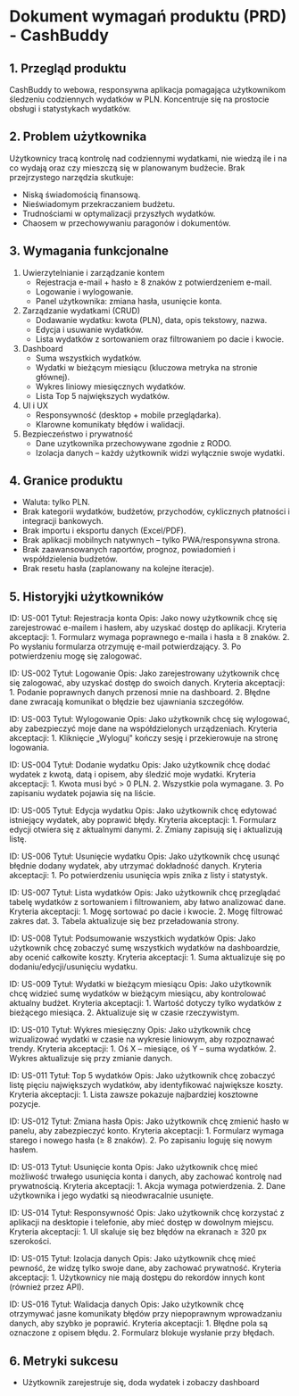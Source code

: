 # Dokument wymagań produktu (PRD) - CashBuddy

## 1. Przegląd produktu
CashBuddy to webowa, responsywna aplikacja pomagająca użytkownikom śledzeniu codziennych wydatków w PLN. Koncentruje się na prostocie obsługi i  statystykach wydatków.

## 2. Problem użytkownika
Użytkownicy tracą kontrolę nad codziennymi wydatkami, nie wiedzą ile i na co wydają oraz czy mieszczą się w planowanym budżecie. Brak przejrzystego narzędzia skutkuje:
- Niską świadomością finansową.
- Nieświadomym przekraczaniem budżetu.
- Trudnościami w optymalizacji przyszłych wydatków.
- Chaosem w przechowywaniu paragonów i dokumentów.

## 3. Wymagania funkcjonalne
1. Uwierzytelnianie i zarządzanie kontem
   - Rejestracja e-mail + hasło ≥ 8 znaków z potwierdzeniem e-mail.
   - Logowanie i wylogowanie.
   - Panel użytkownika: zmiana hasła, usunięcie konta.
2. Zarządzanie wydatkami (CRUD)
   - Dodawanie wydatku: kwota (PLN), data, opis tekstowy, nazwa.
   - Edycja i usuwanie wydatków.
   - Lista wydatków z sortowaniem oraz filtrowaniem po dacie i kwocie.
3. Dashboard
   - Suma wszystkich wydatków.
   - Wydatki w bieżącym miesiącu (kluczowa metryka na stronie głównej).
   - Wykres liniowy miesięcznych wydatków.
   - Lista Top 5 największych wydatków.
4. UI i UX
   - Responsywność (desktop + mobile przeglądarka).
   - Klarowne komunikaty błędów i walidacji.
5. Bezpieczeństwo i prywatność
   - Dane uzytkownika przechowywane zgodnie z RODO.
   - Izolacja danych – każdy użytkownik widzi wyłącznie swoje wydatki.

## 4. Granice produktu
- Waluta: tylko PLN.
- Brak kategorii wydatków, budżetów, przychodów, cyklicznych płatności i integracji bankowych.
- Brak importu i eksportu danych (Excel/PDF).
- Brak aplikacji mobilnych natywnych – tylko PWA/responsywna strona.
- Brak zaawansowanych raportów, prognoz, powiadomień i współdzielenia budżetów.
- Brak resetu hasła (zaplanowany na kolejne iteracje).

## 5. Historyjki użytkowników
ID: US-001
Tytuł: Rejestracja konta
Opis: Jako nowy użytkownik chcę się zarejestrować e-mailem i hasłem, aby uzyskać dostęp do aplikacji.
Kryteria akceptacji:
	1. Formularz wymaga poprawnego e-maila i hasła ≥ 8 znaków.
	2. Po wysłaniu formularza otrzymuję e-mail potwierdzający.
	3. Po potwierdzeniu mogę się zalogować.

ID: US-002
Tytuł: Logowanie
Opis: Jako zarejestrowany użytkownik chcę się zalogować, aby uzyskać dostęp do swoich danych.
Kryteria akceptacji:
	1. Podanie poprawnych danych przenosi mnie na dashboard.
	2. Błędne dane zwracają komunikat o błędzie bez ujawniania szczegółów.

ID: US-003
Tytuł: Wylogowanie
Opis: Jako użytkownik chcę się wylogować, aby zabezpieczyć moje dane na współdzielonych urządzeniach.
Kryteria akceptacji:
	1. Kliknięcie „Wyloguj" kończy sesję i przekierowuje na stronę logowania.

ID: US-004
Tytuł: Dodanie wydatku
Opis: Jako użytkownik chcę dodać wydatek z kwotą, datą i opisem, aby śledzić moje wydatki.
Kryteria akceptacji:
	1. Kwota musi być > 0 PLN.
	2. Wszystkie pola wymagane.
	3. Po zapisaniu wydatek pojawia się na liście.

ID: US-005
Tytuł: Edycja wydatku
Opis: Jako użytkownik chcę edytować istniejący wydatek, aby poprawić błędy.
Kryteria akceptacji:
	1. Formularz edycji otwiera się z aktualnymi danymi.
	2. Zmiany zapisują się i aktualizują listę.

ID: US-006
Tytuł: Usunięcie wydatku
Opis: Jako użytkownik chcę usunąć błędnie dodany wydatek, aby utrzymać dokładność danych.
Kryteria akceptacji:
	1. Po potwierdzeniu usunięcia wpis znika z listy i statystyk.

ID: US-007
Tytuł: Lista wydatków
Opis: Jako użytkownik chcę przeglądać tabelę wydatków z sortowaniem i filtrowaniem, aby łatwo analizować dane.
Kryteria akceptacji:
	1. Mogę sortować po dacie i kwocie.
	2. Mogę filtrować zakres dat.
	3. Tabela aktualizuje się bez przeładowania strony.

ID: US-008
Tytuł: Podsumowanie wszystkich wydatków
Opis: Jako użytkownik chcę zobaczyć sumę wszystkich wydatków na dashboardzie, aby ocenić całkowite koszty.
Kryteria akceptacji:
	1. Suma aktualizuje się po dodaniu/edycji/usunięciu wydatku.

ID: US-009
Tytuł: Wydatki w bieżącym miesiącu
Opis: Jako użytkownik chcę widzieć sumę wydatków w bieżącym miesiącu, aby kontrolować aktualny budżet.
Kryteria akceptacji:
	1. Wartość dotyczy tylko wydatków z bieżącego miesiąca.
	2. Aktualizuje się w czasie rzeczywistym.

ID: US-010
Tytuł: Wykres miesięczny
Opis: Jako użytkownik chcę wizualizować wydatki w czasie na wykresie liniowym, aby rozpoznawać trendy.
Kryteria akceptacji:
	1. Oś X – miesiące, oś Y – suma wydatków.
	2. Wykres aktualizuje się przy zmianie danych.

ID: US-011
Tytuł: Top 5 wydatków
Opis: Jako użytkownik chcę zobaczyć listę pięciu największych wydatków, aby identyfikować największe koszty.
Kryteria akceptacji:
	1. Lista zawsze pokazuje najbardziej kosztowne pozycje.

ID: US-012
Tytuł: Zmiana hasła
Opis: Jako użytkownik chcę zmienić hasło w panelu, aby zabezpieczyć konto.
Kryteria akceptacji:
	1. Formularz wymaga starego i nowego hasła (≥ 8 znaków).
	2. Po zapisaniu loguję się nowym hasłem.

ID: US-013
Tytuł: Usunięcie konta
Opis: Jako użytkownik chcę mieć możliwość trwałego usunięcia konta i danych, aby zachować kontrolę nad prywatnością.
Kryteria akceptacji:
	1. Akcja wymaga potwierdzenia.
	2. Dane użytkownika i jego wydatki są nieodwracalnie usunięte.

ID: US-014
Tytuł: Responsywność
Opis: Jako użytkownik chcę korzystać z aplikacji na desktopie i telefonie, aby mieć dostęp w dowolnym miejscu.
Kryteria akceptacji:
	1. UI skaluje się bez błędów na ekranach ≥ 320 px szerokości.

ID: US-015
Tytuł: Izolacja danych
Opis: Jako użytkownik chcę mieć pewność, że widzę tylko swoje dane, aby zachować prywatność.
Kryteria akceptacji:
	1. Użytkownicy nie mają dostępu do rekordów innych kont (również przez API).

ID: US-016
Tytuł: Walidacja danych
Opis: Jako użytkownik chcę otrzymywać jasne komunikaty błędów przy niepoprawnym wprowadzaniu danych, aby szybko je poprawić.
Kryteria akceptacji:
	1. Błędne pola są oznaczone z opisem błędu.
	2. Formularz blokuje wysłanie przy błędach.

## 6. Metryki sukcesu
- Użytkownik zarejestruje się, doda wydatek i zobaczy dashboard 
